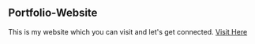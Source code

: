 ## Portfolio-Website
This is my website which you can visit and let's get connected.
[Visit Here](https://harshil721.github.io/website/)
